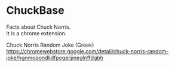 # ChuckBase
Facts about Chuck Norris.<br/>
It is a chrome extension.

Chuck Norris Random Joke (Greek)<br/>
https://chromewebstore.google.com/detail/chuck-norris-random-joke/hgnmopondljdfpogeljjineglnffdgbh
